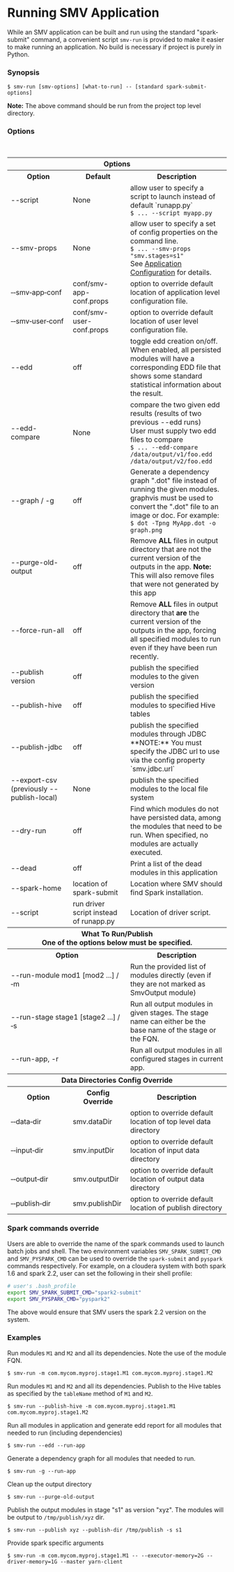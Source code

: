 # Running SMV Application

While an SMV application can be built and run using the standard "spark-submit" command,
a convenient script `smv-run` is provided to make it easier to make running an application. No build is necessary if project is purely in Python.

### Synopsis
```shell
$ smv-run [smv-options] [what-to-run] -- [standard spark-submit-options]
```

**Note:**  The above command should be run from the project top level directory.

### Options
<br>
<table>

<tr>
<th colspan="3">Options</th>
</tr>

<tr>
<th>Option</th>
<th>Default</th>
<th>Description</th>
</tr>

<tr>
<td>--script</td>
<td>None</td>
<td>allow user to specify a script to launch instead of default `runapp.py`
<br>
<code>$ ... --script myapp.py</code>
</td>
</tr>

<tr>
<td>--smv-props</td>
<td>None</td>
<td>allow user to specify a set of config properties on the command line.
<br>
<code>$ ... --smv-props "smv.stages=s1"</code>
<br>
See <a href="app_config.md">Application Configuration</a> for details.
</td>
</tr>

<tr>
<td>&#8209;&#8209;smv&#8209;app&#8209;conf</td>
<td>conf/smv-app-conf.props</td>
<td>option to override default location of application level configuration file.</td>
</tr>

<tr>
<td>&#8209;&#8209;smv&#8209;user&#8209;conf</td>
<td>conf/smv-user-conf.props</td>
<td>option to override default location of user level configuration file.</td>
</tr>

<tr>
<td>--edd</td>
<td>off</td>
<td>toggle edd creation on/off.
<br>
When enabled, all persisted modules will have a corresponding EDD file that shows some standard statistical information about the result.
</td>
</tr>

<tr>
<td>--edd-compare</td>
<td>None</td>
<td>compare the two given edd results (results of two previous --edd runs)
<br>
User must supply two edd files to compare
<br>
<code>$ ... --edd-compare /data/output/v1/foo.edd /data/output/v2/foo.edd</code>
</td>
</tr>

<tr>
<td>--graph / -g</td>
<td>off</td>
<td>Generate a dependency graph ".dot" file instead of running the given modules.<br>
graphvis must be used to convert the ".dot" file to an image or doc.  For example:<br>
<code>$ dot -Tpng MyApp.dot -o graph.png</code>
</td>
</tr>

<tr>
<td>--purge-old-output</td>
<td>off</td>
<td>Remove <b>ALL</b> files in output directory that are not the current version of the outputs in the app.
<b>Note:</b> This will also remove files that were not generated by this app</td>
</tr>

<tr>
<td>--force-run-all</td>
<td>off</td>
<td>Remove <b>ALL</b> files in output directory that <b>are</b> the  current version of the outputs in the app, forcing all specified modules to run even if they have been run recently.
</tr>

<tr>
<td>--publish version</td>
<td>off</td>
<td>publish the specified modules to the given version</td>
</tr>

<tr>
<td>--publish-hive</td>
<td>off</td>
<td>publish the specified modules to specified Hive tables</td>
</tr>

<tr>
<td>--publish-jdbc</td>
<td>off</td>
<td>
publish the specified modules through JDBC
**NOTE:** You must specify the JDBC url to use via the config property `smv.jdbc.url`
</td>
</tr>

<tr>
<td>--export-csv (previously --publish-local)</td>
<td>None</td>
<td>
publish the specified modules to the local file system
</td>
</tr>

<tr>
<td>--dry-run </td>
<td>off</td>
<td>Find which modules do not have persisted data, among the modules that need to be run. When specified, no modules are actually executed.
</td>
</tr>

<tr>
<td>--dead</td>
<td>off</td>
<td>Print a list of the dead modules in this application
</td>
</tr>

<tr>
<td>--spark-home</td>
<td>location of spark-submit</td>
<td>Location where SMV should find Spark installation.
</td>
</tr>

<tr>
<td>--script</td>
<td>run driver script instead of runapp.py</td>
<td>Location of driver script.
</td>
</tr>

<tr>
<th colspan="3">What To Run/Publish
<br>
One of the options below must be specified.
</th>
</tr>

<tr>
<th colspan="2">Option</th>
<th>Description</th>
</tr>

<tr>
<td colspan="2">--run-module mod1 [mod2 ...] / &#8209;m</td>
<td>Run the provided list of modules directly (even if they are not marked as SmvOutput module)
</td>
</tr>

<tr>
<td colspan="2">--run-stage stage1 [stage2 ...] / &#8209;s</td>
<td>Run all output modules in given stages.  The stage name can either be the base name of the stage or the FQN.
</td>
</tr>

<tr>
<td colspan="2">--run-app, -r </td>
<td>Run all output modules in all configured stages in current app.
</td>
</tr>

<tr>
<th colspan="3">Data Directories Config Override</th>
</tr>

<tr>
<th>Option</th>
<th>Config<br>Override</th>
<th>Description</th>
</tr>

<tr>
<td>&#8209;&#8209;data&#8209;dir</td>
<td>smv.dataDir</td>
<td>option to override default location of top level data directory</td>
</tr>

<tr>
<td>&#8209;&#8209;input&#8209;dir</td>
<td>smv.inputDir</td>
<td>option to override default location of input data directory</td>
</tr>

<tr>
<td>&#8209;&#8209;output&#8209;dir</td>
<td>smv.outputDir</td>
<td>option to override default location of output data directory</td>
</tr>

<tr>
<td>&#8209;&#8209;publish&#8209;dir</td>
<td>smv.publishDir</td>
<td>option to override default location of publish directory</td>
</tr>

</table>

### Spark commands override
Users are able to override the name of the spark commands used to launch batch jobs and shell.  The two environment variables `SMV_SPARK_SUBMIT_CMD` and `SMV_PYSPARK_CMD` can be used to override the `spark-submit` and `pyspark` commands respectively.
For example, on a cloudera system with both spark 1.6 and spark 2.2, user can set the following in their shell profile:
```bash
# user's .bash_profile
export SMV_SPARK_SUBMIT_CMD="spark2-submit"
export SMV_PYSPARK_CMD="pyspark2"
```

The above would ensure that SMV users the spark 2.2 version on the system.

### Examples
Run modules `M1` and `M2` and all its dependencies.  Note the use of the module FQN.
```shell
$ smv-run -m com.mycom.myproj.stage1.M1 com.mycom.myproj.stage1.M2
```

Run modules `M1` and `M2` and all its dependencies. Publish to the Hive tables as specified
by the `tableName` method of `M1` and `M2`.
```shell
$ smv-run --publish-hive -m com.mycom.myproj.stage1.M1 com.mycom.myproj.stage1.M2
```

Run all modules in application and generate edd report for all modules that needed to run (including dependencies)
```shell
$ smv-run --edd --run-app
```

Generate a dependency graph for all modules that needed to run.
```shell
$ smv-run -g --run-app
```

Clean up the output directory
```shell
$ smv-run --purge-old-output
```

Publish the output modules in stage "s1" as version "xyz".  The modules will be output to `/tmp/publish/xyz` dir.
```shell
$ smv-run --publish xyz --publish-dir /tmp/publish -s s1
```

Provide spark specific arguments
```shell
$ smv-run -m com.mycom.myproj.stage1.M1 -- --executor-memory=2G --driver-memory=1G --master yarn-client
```
